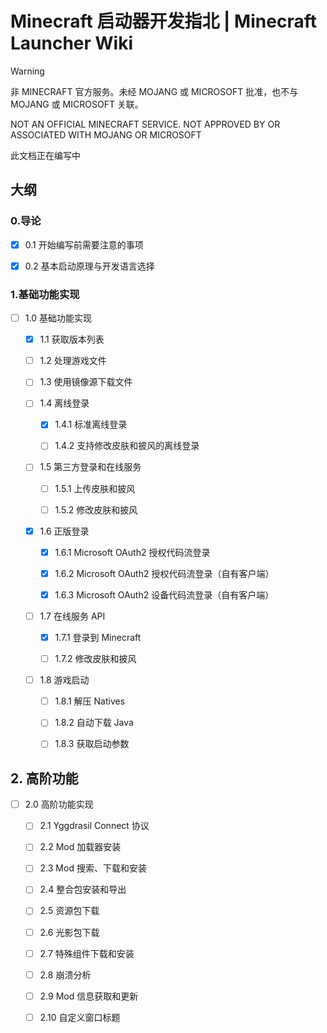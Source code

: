 # Minecraft 启动器开发指北 | Minecraft Launcher Wiki

>[!WARNING]
>
>非 MINECRAFT 官方服务。未经 MOJANG 或 MICROSOFT 批准，也不与 MOJANG 或 MICROSOFT 关联。
>
>NOT AN OFFICIAL MINECRAFT SERVICE. NOT APPROVED BY OR ASSOCIATED WITH MOJANG OR MICROSOFT
>
>
>此文档正在编写中


## 大纲

### 0.导论

- [x] 0.1 开始编写前需要注意的事项

- [x] 0.2 基本启动原理与开发语言选择

### 1.基础功能实现

- [ ] 1.0 基础功能实现

    - [x] 1.1 获取版本列表

    - [ ] 1.2 处理游戏文件

    - [ ] 1.3 使用镜像源下载文件

    - [ ] 1.4 离线登录

        - [x] 1.4.1 标准离线登录
         
        - [ ] 1.4.2 支持修改皮肤和披风的离线登录

    - [ ] 1.5 第三方登录和在线服务

        - [ ] 1.5.1 上传皮肤和披风
     
        - [ ] 1.5.2 修改皮肤和披风

    - [x] 1.6 正版登录

        - [x] 1.6.1 Microsoft OAuth2 授权代码流登录
 
        - [x] 1.6.2 Microsoft OAuth2 授权代码流登录（自有客户端）
     
        - [x] 1.6.3 Microsoft OAuth2 设备代码流登录（自有客户端）

    - [ ] 1.7 在线服务 API

        - [x] 1.7.1 登录到 Minecraft
     
        - [ ] 1.7.2 修改皮肤和披风
     
    - [ ] 1.8 游戏启动

        - [ ] 1.8.1 解压 Natives
     
        - [ ] 1.8.2 自动下载 Java
     
        - [ ] 1.8.3 获取启动参数

## 2. 高阶功能
      
- [ ] 2.0 高阶功能实现

    - [ ] 2.1 Yggdrasil Connect 协议
     
    - [ ] 2.2 Mod 加载器安装
     
    - [ ] 2.3 Mod 搜索、下载和安装
     
    - [ ] 2.4 整合包安装和导出
     
    - [ ] 2.5 资源包下载
     
    - [ ] 2.6 光影包下载
     
    - [ ] 2.7 特殊组件下载和安装
     
    - [ ] 2.8 崩溃分析
     
    - [ ] 2.9 Mod 信息获取和更新
     
    - [ ] 2.10 自定义窗口标题
